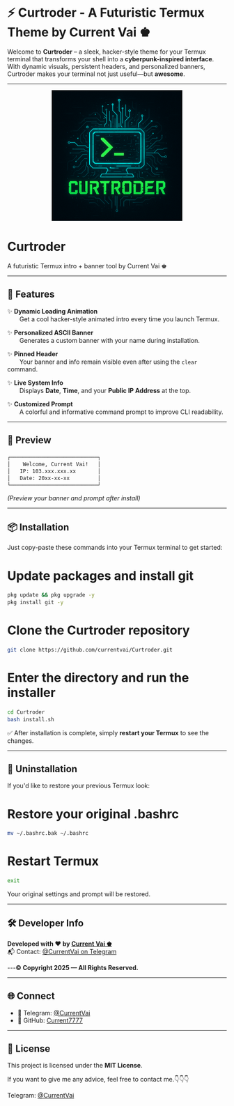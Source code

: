 # ⚡ Curtroder - A Futuristic Termux Theme by Current Vai ♚

Welcome to **Curtroder** – a sleek, hacker-style theme for your Termux terminal that transforms your shell into a **cyberpunk-inspired interface**.  
With dynamic visuals, persistent headers, and personalized banners, Curtroder makes your terminal not just useful—but **awesome**.

---
<p align="center">
  <img src="assets/logo.png" alt="Curtroder Logo" width="300"/>
</p>

# Curtroder
A futuristic Termux intro + banner tool by Current Vai ♚  <!-- এখানে একটি স্ক্রিনশটের লিঙ্ক দেবেন -->

---

## 🚀 Features

✨ **Dynamic Loading Animation**  
  Get a cool hacker-style animated intro every time you launch Termux.

✨ **Personalized ASCII Banner**  
  Generates a custom banner with your name during installation.

✨ **Pinned Header**  
  Your banner and info remain visible even after using the `clear` command.

✨ **Live System Info**  
  Displays **Date**, **Time**, and your **Public IP Address** at the top.

✨ **Customized Prompt**  
  A colorful and informative command prompt to improve CLI readability.

---

## 🧪 Preview

```
┌────────────────────────────┐
│    Welcome, Current Vai!   │
│   IP: 103.xxx.xxx.xx       │
│   Date: 20xx-xx-xx         │
└────────────────────────────┘
```

*(Preview your banner and prompt after install)*

---

## 📦 Installation

Just copy-paste these commands into your Termux terminal to get started:

# Update packages and install git
```bash
pkg update && pkg upgrade -y
pkg install git -y
```

# Clone the Curtroder repository
```bash
git clone https://github.com/currentvai/Curtroder.git
```

# Enter the directory and run the installer
```bash
cd Curtroder
bash install.sh
```

✅ After installation is complete, simply **restart your Termux** to see the changes.

---

## 🧹 Uninstallation

If you'd like to restore your previous Termux look:

# Restore your original .bashrc
```bash
mv ~/.bashrc.bak ~/.bashrc
```
# Restart Termux
```bash
exit
```

Your original settings and prompt will be restored.

---

## 🛠️ Developer Info

**Developed with ❤️ by [Current Vai ♚](https://github.com/currentvai)**  
📬 Contact: [@CurrentVai on Telegram](https://t.me/currentVai)

---**© Copyright 2025 — All Rights Reserved.**

---

## 🌐 Connect

- 💬 Telegram: [@CurrentVai](https://t.me/currentVai)
- 🐙 GitHub: [Current7777](https://github.com/currentvai)

---

## 📢 License

This project is licensed under the **MIT License**.

If you want to give me any advice, feel free to contact me.👇👇👇

Telegram: [@CurrentVai](https://t.me/currentvai) 


